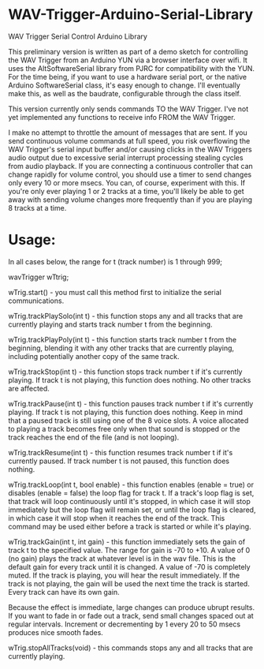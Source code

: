 WAV-Trigger-Arduino-Serial-Library
==================================

WAV Trigger Serial Control Arduino Library

This preliminary version is written as part of a demo sketch for controlling
the WAV Trigger from an Arduino YUN via a browser interface over wifi. It uses
the AltSoftwareSerial library from PJRC for compatibility with the YUN. For
the time being, if you want to use a hardware serial port, or the native
Arduino SoftwareSerial class, it's easy enough to change. I'll eventually make
this, as well as the baudrate, configurable through the class itself.

This version currently only sends commands TO the WAV Trigger. I've not yet
implemented any functions to receive info FROM the WAV Trigger.

I make no attempt to throttle the amount of messages that are sent. If you send
continuous volume commands at full speed, you risk overflowing the WAV Trigger's
serial input buffer and/or causing clicks in the WAV Triggers audio output due to
excessive serial interrupt processing stealing cycles from audio playback. If you
are connecting a continuous controller that can change rapidly for volume control,
you should use a timer to send changes only every 10 or more msecs. You can, of
course, experiment with this. If you're only ever playing 1 or 2 tracks at a time,
you'll likely be able to get away with sending volume changes more frequently
than if you are playing 8 tracks at a time.

Usage:
======

In all cases below, the range for t (track number) is 1 through 999;

wavTrigger wTtrig;

wTrig.start() - you must call this method first to initialize the serial
  communications.

wTrig.trackPlaySolo(int t) - this function stops any and all tracks that are
  currently playing and starts track number t from the beginning.

wTrig.trackPlayPoly(int t) - this function starts track number t from the
  beginning, blending it with any other tracks that are currently playing,
  including potentially another copy of the same track.
  
wTrig.trackStop(int t) - this function stops track number t if it's currently
  playing. If track t is not playing, this function does nothing. No other
  tracks are affected.
  
wTrig.trackPause(int t) - this function pauses track number t if it's currently
  playing. If track t is not playing, this function does nothing. Keep in mind
  that a paused track is still using one of the 8 voice slots. A voice allocated
  to playing a track becomes free only when that sound is stopped or the track
  reaches the end of the file (and is not looping).
  
wTrig.trackResume(int t) - this function resumes track number t if it's currently
  paused. If track number t is not paused, this function does nothing.
  
wTrig.trackLoop(int t, bool enable) - this function enables (enable = true) or
  disables (enable = false) the loop flag for track t. If a track's loop flag is
  set, that track will loop continuously until it's stopped, in which case it
  will stop immediately but the loop flag will remain set, or until the loop flag
  is cleared, in which case it will stop when it reaches the end of the track.
  This command may be used either before a track is started or while it's playing.
  
wTrig.trackGain(int t, int gain) - this function immediately sets the gain of
  track t to the specified value. The range for gain is -70 to +10. A value of
  0 (no gain) plays the track at whatever level is in the wav file. This is the
  default gain for every track until it is changed. A value of -70 is completely
  muted. If the track is playing, you will hear the result immediately. If the
  track is not playing, the gain will be used the next time the track is started.
  Every track can have its own gain.
  
  Because the effect is immediate, large changes can produce ubrupt results. If
  you want to fade in or fade out a track, send small changes spaced out at regular
  intervals. Increment or decrementing by 1 every 20 to 50 msecs produces nice
  smooth fades.
  
wTrig.stopAllTracks(void) - this commands stops any and all tracks that are
  currently playing.
  
  

  
